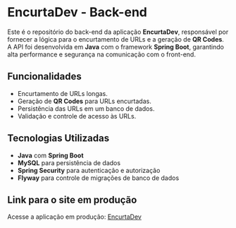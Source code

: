 # EncurtaDev - Back-end

Este é o repositório do back-end da aplicação **EncurtaDev**, responsável por fornecer a lógica para o encurtamento de URLs e a geração de **QR Codes**. A API foi desenvolvida em **Java** com o framework **Spring Boot**, garantindo alta performance e segurança na comunicação com o front-end.

## Funcionalidades

- Encurtamento de URLs longas.
- Geração de **QR Codes** para URLs encurtadas.
- Persistência das URLs em um banco de dados.
- Validação e controle de acesso às URLs.

## Tecnologias Utilizadas

- **Java** com **Spring Boot**
- **MySQL** para persistência de dados
- **Spring Security** para autenticação e autorização
- **Flyway** para controle de migrações de banco de dados

## Link para o site em produção

Acesse a aplicação em produção: [EncurtaDev](https://encurta-dev-front-klima.vercel.app/)
